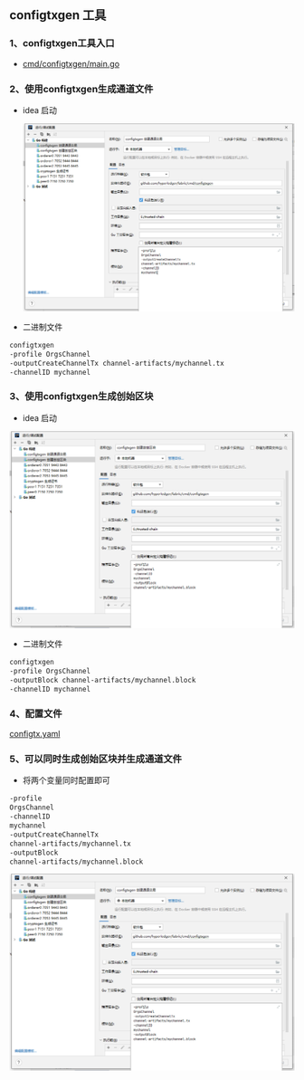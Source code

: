 ## configtxgen 工具

### 1、configtxgen工具入口

- [cmd/configtxgen/main.go](../../cmd/configtxgen/main.go)

### 2、使用configtxgen生成通道文件

- idea 启动

  ![img.png](img/configtxgen生成通道文件.png)
- 二进制文件

```shell
configtxgen
-profile OrgsChannel 
-outputCreateChannelTx channel-artifacts/mychannel.tx 
-channelID mychannel
```

### 3、使用configtxgen生成创始区块

- idea 启动

![img.png](img/configtxgen生成创始区块.png)

- 二进制文件

```shell
configtxgen
-profile OrgsChannel
-outputBlock channel-artifacts/mychannel.block
-channelID mychannel
```

### 4、配置文件

[configtx.yaml](../../samplewindowsconfig/configtx.yaml)

### 5、可以同时生成创始区块并生成通道文件

- 将两个变量同时配置即可

```shell
-profile
OrgsChannel
-channelID
mychannel
-outputCreateChannelTx
channel-artifacts/mychannel.tx
-outputBlock
channel-artifacts/mychannel.block
```

![configtxgen生成创始区块和通道文件.png](img/configtxgen生成创始区块和通道文件.png)